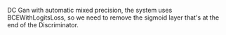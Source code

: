DC Gan with automatic mixed precision, the system uses BCEWithLogitsLoss, so we need to remove the sigmoid layer that's at the end of the Discriminator. 
